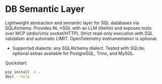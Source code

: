 # DB Semantic Layer

Lightweight abstraction and semantic layer for SQL databases via SQLAlchemy. Provides NL→SQL with an LLM (litellm) and exposes tools over MCP (stdio/Unix socket/HTTP). Strict read-only execution with SQL validation and automatic LIMIT. OpenTelemetry instrumentation is optional.

- Supported dialects: any SQLAlchemy dialect. Tested with SQLite; optional extras available for PostgreSQL, Trino, and MySQL.

Quickstart:

```bash
pip install -e .
dbsl --help
```